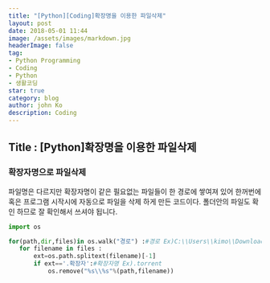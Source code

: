 ```yaml
---
title: "[Python][Coding]확장명을 이용한 파일삭제"
layout: post
date: 2018-05-01 11:44
image: /assets/images/markdown.jpg
headerImage: false
tag:
- Python Programming
- Coding
- Python
- 생활코딩
star: true
category: blog
author: john Ko
description: Coding
---
```


## Title : [Python]확장명을 이용한 파일삭제



### 확장자명으로 파일삭제 

파일명은 다르지만 확장자명이 같은 필요없는 파일들이 한 경로에 쌓여져 있어  한꺼번에 혹은 프로그램 시작시에 자동으로 파일을 삭제 하게 만든 코드이다. 폴더안의 파일도 확인 하므로 잘 확인해서 쓰셔야 됩니다.

 ```python
import os

for(path,dir,files)in os.walk("경로") :#경로 Ex)C:\\Users\\kimo\\Downloads
    for filename in files :
        ext=os.path.splitext(filename)[-1]
        if ext=='.확장자':#확장자명 Ex).torrent
            os.remove("%s\\%s"%(path,filename))
 ```









